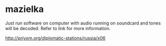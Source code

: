 # mazielka

Just run software on computer with audio running on soundcard and tones will be decoded. Refer to link for more information.

http://priyom.org/diplomatic-stations/russia/x06





